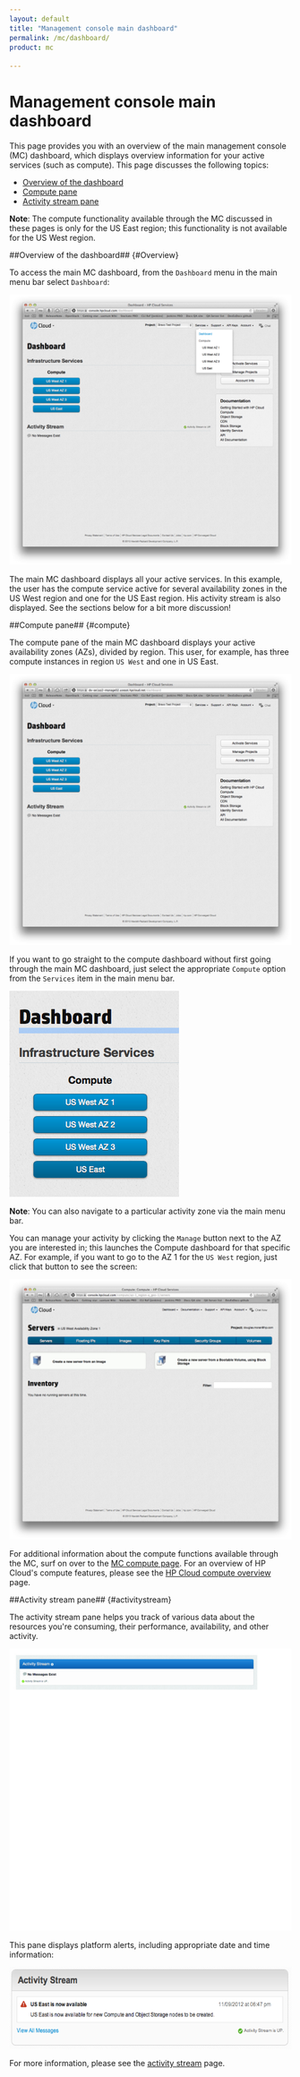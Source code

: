 ```yaml
---
layout: default
title: "Management console main dashboard"
permalink: /mc/dashboard/
product: mc

---
```

# Management console main dashboard

This page provides you with an overview of the main management console (MC) dashboard, which displays overview information for your active services (such as compute).  This page discusses the following topics:

* [Overview of the dashboard](#Overview)
* [Compute pane](#compute)
* [Activity stream pane](#activitystream)

**Note**:  The compute functionality available through the MC discussed in these pages is only for the US East region; this functionality is not available for the US West region. 


##Overview of the dashboard## {#Overview}

To access the main MC dashboard, from the `Dashboard` menu in the main menu bar select `Dashboard`:

<img src="media/main-dash-all-services.png" width="580" alt="" />

The main MC dashboard displays all your active services.  In this example, the user has the compute service active for several availability zones in the US West region and one for the US East region.  His activity stream is also displayed.  See the sections below for a bit more discussion!


##Compute pane## {#compute}

The compute pane of the main MC dashboard displays your active availability zones (AZs), divided by region.  This user, for example, has three compute instances in region `US West` and one in US East.

<img src="media/main-dash.png" width="580" alt="" />

If you want to go straight to the compute dashboard without first going through the main MC dashboard, just select the appropriate `Compute` option from the `Services` item in the main menu bar.

<img src="media/main-dash-compute-us-east.png" alt="" />

**Note**:  You can also navigate to a particular activity zone via the main menu bar.

You can manage your activity by clicking the `Manage` button next to the AZ you are interested in; this launches the Compute dashboard for that specific AZ.  For example, if you want to go to the AZ 1 for the `US West` region, just click that button to see the screen:

<img src="media/compute01.png" width="580" alt="" />

For additional information about the compute functions available through the MC, surf on over to the [MC compute page](/mc/compute).  For an overview of HP Cloud's compute features, please see the [HP Cloud compute overview](/compute) page.


<!-- ##Object storage pane## {#object-storage}

The object storage pane of the main MC dashboard appears directly below the [compute pane](#compute), divided by region.

<img src="media/main-dash.jpg" width="580" alt="" />

To access your object storage containers, just click the `Browse Containers` button.  This launches the object storage details screen and displays your containers and any related information:

<img src="media/object-storage01.jpg" width="580" alt="" />

This user has two containers in the `US West` region: `Nova-stuff` (which contains one object) and `fog-rocks` (which is empty).  The information block for each container gives you the `Object Count`, `Size`, `Sharing` information, and indicates whether or not CDN is enabled.  You can also use the object storage details screen to create new public or private containers.

For additional information about the compute functions available through the MC, surf on over to the [MC object storage page](/mc/object-storage). 

For an overview of HP Cloud's object storage features, please see the [HP Cloud object storage overview](/object-storage/) page. -->

##Activity stream pane## {#activitystream}

The activity stream pane helps you track of various data about the resources you're consuming, their performance, availability, and other activity.  

<img src="media/activity-stream-detail.jpg" width="580" alt="" />

This pane displays platform alerts, including appropriate date and time information:

<img src="media/Screen%20Shot%202012-11-09%20at%201.48.12%20PM_0.png" width="580" height="146" alt="" />

For more information, please see the [activity stream](/activity-stream/) page.

<!-- Other panes discussed as they are--theoretically--added 

##Monitoring pane## {#monitoring}

info

##RDB as a service pane## {#RDB}

info

##Load balancing as a service## {#LoadBalancing}

info

##DNS## {#DNS}

info

-->
